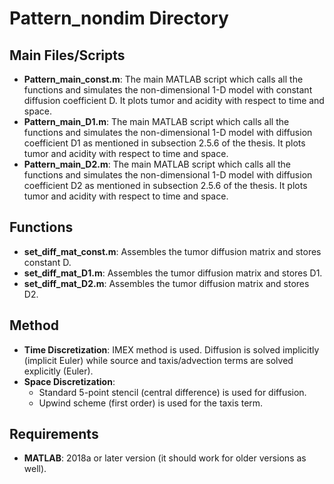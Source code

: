 # Pattern_nondim Directory

## Main Files/Scripts

- **Pattern_main_const.m**: The main MATLAB script which calls all the functions and simulates the non-dimensional 1-D model with constant diffusion coefficient D. It plots tumor and acidity with respect to time and space.
- **Pattern_main_D1.m**: The main MATLAB script which calls all the functions and simulates the non-dimensional 1-D model with diffusion coefficient D1 as mentioned in subsection 2.5.6 of the thesis. It plots tumor and acidity with respect to time and space.
- **Pattern_main_D2.m**: The main MATLAB script which calls all the functions and simulates the non-dimensional 1-D model with diffusion coefficient D2 as mentioned in subsection 2.5.6 of the thesis. It plots tumor and acidity with respect to time and space.

## Functions

- **set_diff_mat_const.m**: Assembles the tumor diffusion matrix and stores constant D.
- **set_diff_mat_D1.m**: Assembles the tumor diffusion matrix and stores D1.
- **set_diff_mat_D2.m**: Assembles the tumor diffusion matrix and stores D2.

## Method

- **Time Discretization**: IMEX method is used. Diffusion is solved implicitly (implicit Euler) while source and taxis/advection terms are solved explicitly (Euler).
- **Space Discretization**: 
  - Standard 5-point stencil (central difference) is used for diffusion.
  - Upwind scheme (first order) is used for the taxis term.

## Requirements

- **MATLAB**: 2018a or later version (it should work for older versions as well).